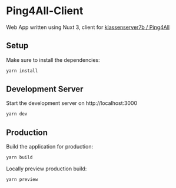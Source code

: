 # Ping4All-Client

Web App written using Nuxt 3, client for [klassenserver7b / Ping4All](https://github.com/klassenserver7b/Ping4All)

## Setup

Make sure to install the dependencies:

```bash
yarn install
```

## Development Server

Start the development server on http://localhost:3000

```bash
yarn dev
```

## Production

Build the application for production:

```bash
yarn build
```

Locally preview production build:

```bash
yarn preview
```
